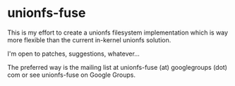 unionfs-fuse
============

This is my effort to create a unionfs filesystem implementation which is way more
flexible than the current in-kernel unionfs solution.

I'm open to patches, suggestions, whatever...

The preferred way is the mailing list at unionfs-fuse (at) googlegroups (dot) com
or see unionfs-fuse on Google Groups.
